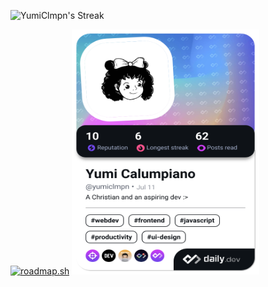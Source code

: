

![YumiClmpn's Streak](https://github-readme-streak-stats.herokuapp.com/?user=YumiClmpn&theme=dracula&hide_border=true)

<a href="https://roadmap.sh"><img src="https://roadmap.sh/card/tall/657d28ad5145316d250d8a14?variant=light" alt="roadmap.sh"/></a>
<a href="https://app.daily.dev/yumiclmpn"><img src="./devcard.png" width="300" height="392" alt="Yumi Calumpiano's Dev Card"/></a>
